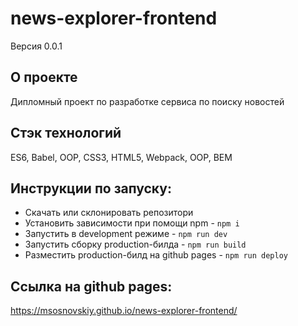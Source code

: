 # news-explorer-frontend
Версия 0.0.1

## О проекте
Дипломный проект по разработке сервиса по поиску новостей

## Стэк технологий
ES6, Babel, OOP, CSS3, HTML5, Webpack, OOP, BEM

## Инструкции по запуску:
- Скачать или склонировать репозитори
- Установить зависимости при помощи npm - `npm i`
- Запустить в development режиме - `npm run dev`
- Запустить сборку production-билда - `npm run build`
- Разместить production-билд на github pages - `npm run deploy`

## Ссылка на github pages:
https://msosnovskiy.github.io/news-explorer-frontend/
